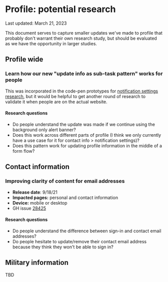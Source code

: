 # Profile: potential research

Last updated: March 21, 2023

This document serves to capture smaller updates we've made to profile that probably don't warrant their own research study, but should be evaluated as we have the opportunity in larger studies.

## Profile wide

### Learn how our new "update info as sub-task pattern" works for people

This was incorporated in the code-pen prototypes for [notification settings research](https://github.com/department-of-veterans-affairs/va.gov-team/tree/master/products/identity-personalization/profile/notification-preferences/discovery-and-research/usability-study-add-email-jan-2023), but it would be helpful to get another round of research to validate it when people are on the actual website.

#### Research questions
- Do people understand the update was made if we continue using the background only alert banner?
- Does this work across different parts of profile (I think we only currently have a use case for it for contact info > notification settings)?
- Does this pattern work for updating profile information in the middle of a form flow?

## Contact information

### Improving clarity of content for email addresses

- **Release date**: 9/18/21
- **Impacted pages:** personal and contact information
- **Device:** mobile or desktop
- GH issue [28425](https://github.com/department-of-veterans-affairs/va.gov-team/issues/28425)

#### Research questions

- Do people understand the difference between sign-in and contact email addresses?
- Do people hesitate to update/remove their contact email address because they think they won't be able to sign in?

## Military information
TBD
